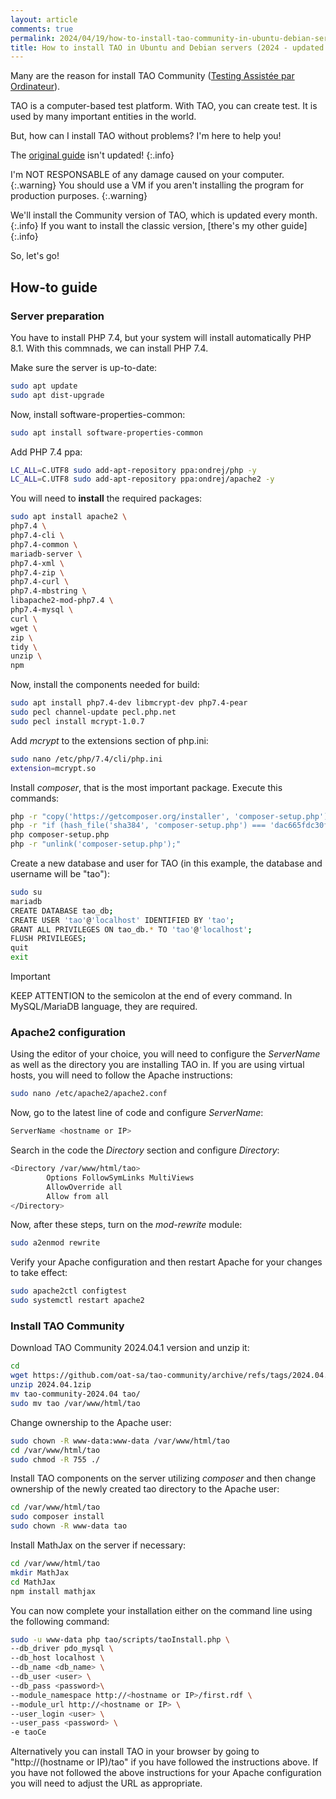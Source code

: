 ```yaml
---
layout: article
comments: true
permalink: 2024/04/19/how-to-install-tao-community-in-ubuntu-debian-servers/
title: How to install TAO in Ubuntu and Debian servers (2024 - updated guide)
---
```


Many are the reason for install TAO Community ([Testing Assistée par Ordinateur](https://taotesting.com)).

TAO is a computer-based test platform. With TAO, you can create test. It is used by many important entities in the world.

But, how can I install TAO without problems? I'm here to help you!

The [original guide](https://www.taotesting.com/user-guide/installation-and-upgrade/ubuntu-and-debian/) isn't updated! {:.info}

I'm NOT RESPONSABLE of any damage caused on your computer. {:.warning}
You should use a VM if you aren't installing the program for production purposes. {:.warning}

We'll install the Community version of TAO, which is updated every month. {:.info}
If you want to install the classic version, [there's my other guide] {:.info}

So, let's go!

## How-to guide

### Server preparation

You have to install PHP 7.4, but your system will install automatically PHP 8.1.
With this commnads, we can install PHP 7.4.

Make sure the server is up-to-date:
```sh
sudo apt update
sudo apt dist-upgrade
```

Now, install software-properties-common:
```sh
sudo apt install software-properties-common
```

Add PHP 7.4 ppa:
```sh
LC_ALL=C.UTF8 sudo add-apt-repository ppa:ondrej/php -y
LC_ALL=C.UTF8 sudo add-apt-repository ppa:ondrej/apache2 -y
```

You will need to **install** the required packages:
```sh
sudo apt install apache2 \
php7.4 \
php7.4-cli \
php7.4-common \
mariadb-server \
php7.4-xml \
php7.4-zip \
php7.4-curl \
php7.4-mbstring \
libapache2-mod-php7.4 \
php7.4-mysql \
curl \
wget \
zip \
tidy \
unzip \
npm
```

Now, install the components needed for build:
```sh
sudo apt install php7.4-dev libmcrypt-dev php7.4-pear
sudo pecl channel-update pecl.php.net
sudo pecl install mcrypt-1.0.7
```

Add *mcrypt* to the extensions section of php.ini:
```sh
sudo nano /etc/php/7.4/cli/php.ini
extension=mcrypt.so
```

Install *composer*, that is the most important package. Execute this commands:
```sh
php -r "copy('https://getcomposer.org/installer', 'composer-setup.php');"
php -r "if (hash_file('sha384', 'composer-setup.php') === 'dac665fdc30fdd8ec78b38b9800061b4150413ff2e3b6f88543c636f7cd84f6db9189d43a81e5503cda447da73c7e5b6') { echo 'Installer verified'; } else { echo 'Installer corrupt'; unlink('composer-setup.php'); } echo PHP_EOL;"
php composer-setup.php
php -r "unlink('composer-setup.php');"
```

Create a new database and user for TAO (in this example, the database and username will be "tao"):
```sh
sudo su
mariadb
CREATE DATABASE tao_db;
CREATE USER 'tao'@'localhost' IDENTIFIED BY 'tao';
GRANT ALL PRIVILEGES ON tao_db.* TO 'tao'@'localhost';
FLUSH PRIVILEGES;
quit
exit
```

> [!IMPORTANT]
> KEEP ATTENTION to the semicolon at the end of every command. In MySQL/MariaDB language, they are required.


### Apache2 configuration

Using the editor of your choice, you will need to configure the *ServerName* as well as the directory you are installing TAO in.
If you are using virtual hosts, you will need to follow the Apache instructions:
```sh
sudo nano /etc/apache2/apache2.conf
```

Now, go to the latest line of code and configure *ServerName*:
```sh
ServerName <hostname or IP>
```

Search in the code the *Directory* section and configure *Directory*:
```sh
<Directory /var/www/html/tao>
        Options FollowSymLinks MultiViews
        AllowOverride all
        Allow from all
</Directory>
```

Now, after these steps, turn on the *mod-rewrite* module:
```sh
sudo a2enmod rewrite
```

Verify your Apache configuration and then restart Apache for your changes to take effect:
```sh
sudo apache2ctl configtest
sudo systemctl restart apache2
```


### Install TAO Community

Download TAO Community 2024.04.1 version and unzip it:
```sh
cd
wget https://github.com/oat-sa/tao-community/archive/refs/tags/2024.04.1.zip
unzip 2024.04.1zip
mv tao-community-2024.04 tao/
sudo mv tao /var/www/html/tao
```

Change ownership to the Apache user:
```sh
sudo chown -R www-data:www-data /var/www/html/tao
cd /var/www/html/tao
sudo chmod -R 755 ./
```

Install TAO components on the server utilizing *composer* and then change ownership of the newly created tao directory to the Apache user:
```sh
cd /var/www/html/tao
sudo composer install
sudo chown -R www-data tao
```

Install MathJax on the server if necessary:
```sh
cd /var/www/html/tao
mkdir MathJax
cd MathJax
npm install mathjax
```

You can now complete your installation either on the command line using the following command:
```sh
sudo -u www-data php tao/scripts/taoInstall.php \
--db_driver pdo_mysql \
--db_host localhost \
--db_name <db_name> \
--db_user <user> \
--db_pass <password>\
--module_namespace http://<hostname or IP>/first.rdf \
--module_url http://<hostname or IP> \
--user_login <user> \
--user_pass <password> \
-e taoCe
```

Alternatively you can install TAO in your browser by going to "http://(hostname or IP)/tao" if you have followed the instructions above. If you have not followed the above instructions for your Apache configuration you will need to adjust the URL as appropriate.
